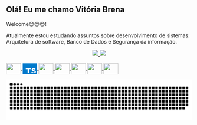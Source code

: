 ## Olá! Eu me chamo Vitória Brena

Welcome😊😊😊!

Atualmente estou estudando assuntos sobre desenvolvimento de sistemas: Arquitetura de software, Banco de Dados e Segurança da informação.

<div align="center">
  <a href="https://github.com/brenavitoria18">
  <img height="180em" src="https://github-readme-stats.vercel.app/api?username=brenavitoria18&show_icons=true&theme=dark&include_all_commits=true&count_private=true"/>
  <img height="180em" src="https://github-readme-stats.vercel.app/api/top-langs/?username=brenavitoria18&layout=compact&langs_count=7&theme=dark"/>
</div>

  <div style="display: inline_block"><br>
    <img align="center" height="30" width="40" src="https://cdn.jsdelivr.net/gh/devicons/devicon/icons/javascript/javascript-plain.svg">
    <img align="center" height="30" width="40" src="https://raw.githubusercontent.com/devicons/devicon/master/icons/typescript/typescript-plain.svg">
    <img align="center" height="30" width="40" src="https://cdn.jsdelivr.net/gh/devicons/devicon/icons/html5/html5-plain-wordmark.svg">
    <img align="center" height="30" width="40" src="https://cdn.jsdelivr.net/gh/devicons/devicon/icons/css3/css3-plain-wordmark.svg">
    <img align="center" height="30" width="40" src="https://cdn.jsdelivr.net/gh/devicons/devicon/icons/laravel/laravel-plain-wordmark.svg">
    <img align="center" height="30" width="40" src="https://cdn.jsdelivr.net/gh/devicons/devicon/icons/mysql/mysql-original-wordmark.svg">
    <img align="center" height="30" width="40" src="https://cdn.jsdelivr.net/gh/devicons/devicon/icons/php/php-plain.svg">
  </div>

![Snake animation](https://github.com/BrenaVitoria18/BrenaVitoria18/blob/output/github-contribution-grid-snake.svg)
